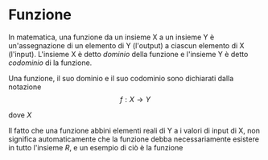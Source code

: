 # Funzione
In matematica, una funzione da un insieme X a un insieme Y è un'assegnazione di un elemento di Y (l'output) a ciascun elemento di X (l'input).
L'insieme X è detto *dominio* della funzione e l'insieme Y è detto *codominio* di la funzione.

  
Una funzione, il suo dominio e il suo codominio sono dichiarati dalla notazione
$$f:X \rightarrow Y$$

dove $X$

Il fatto che una funzione abbini elementi reali di Y a i valori di input di X, non significa automaticamente che la funzione debba necessariamente esistere in tutto l'insieme $R$, e un esempio di ciò è la funzione 